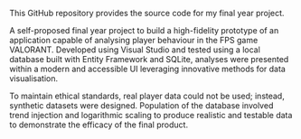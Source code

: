 This GitHub repository provides the source code for my final year project. 

A self-proposed final year project to build a high-fidelity prototype of an application capable of analysing player behaviour in the FPS game VALORANT. Developed using Visual Studio and tested using a local database built with Entity Framework and SQLite, analyses were presented within a modern and accessible UI leveraging innovative methods for data visualisation. 

To maintain ethical standards, real player data could not be used; instead, synthetic datasets were designed. Population of the database involved trend injection and logarithmic scaling to produce realistic and testable data to demonstrate the efficacy of the final product.
